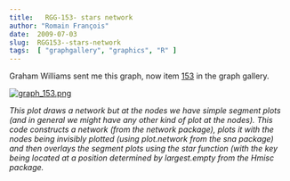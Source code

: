 ```yaml
---
title:   RGG-153- stars network
author: "Romain François"
date:  2009-07-03
slug:  RGG153--stars-network
tags:  [ "graphgallery", "graphics", "R" ]
---
```

<div class="post-content">
<p>Graham Williams sent me this graph, now item <a href="http://addictedtor.free.fr/graphiques/RGraphGallery.php?graph=153">153</a> in the graph gallery.</p>

<a href="http://addictedtor.free.fr/graphiques/RGraphGallery.php?graph=153">
<img src="/public/posts/graphgallery/.graph_153_m.jpg" alt="graph_153.png" style="margin: 0 auto; display: block;" title="graph_153.png, juil. 2009"></a>

<p><i>This plot draws a network but at the nodes we have simple segment plots (and in general we might have any other kind of plot at the nodes). This code constructs a network (from the network package), plots it with the nodes being invisibly plotted (using plot.network from the sna package) and then overlays the segment plots using the star function (with the key being located at a position determined by largest.empty from the Hmisc package.</i></p>
</div>
